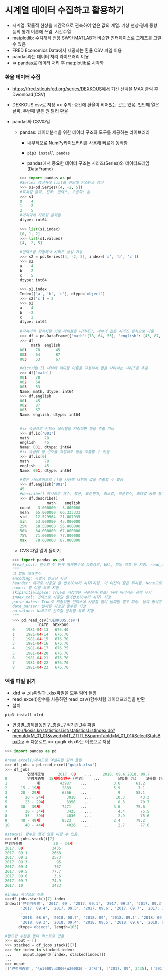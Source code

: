 # 시계열 데이터 수집하고 활용하기

- 시계열: 확률적 현상을 시간적으로 관측하여 얻은 값의 계열. 기상 현상·경제 동향 등의 통계 이론에 쓰임. 시간수열
- matplotlib: 수치해석 전용 SW인 MATLAB과 비슷한 인터페이스로 그래프를 그릴 수 있음
- FRED Economics Data에서 제공하는 환율 CSV 파일 이용
- pandas라는 데이터 처리 라이브러리 이용
- => pandas로 데이터 처리 후 matplotlib로 시각화

### 환율 데이터 수집

- https://fred.stlouisfed.org/series/DEXKOUS에서 기간 선택을 MAX 클릭 후 Dwonload(CSV)

- DEXKOUS.csv로 저장 => 주의: 중간에 환율이 비어있는 곳도 있음. 첫번째 열은 날짜, 두번째 열은 원 달러 환율

- pandas와 CSV파일

  - pandas: 데이터분석을 위한 데이터 구조와 도구를 제공하는 라이브러리

    - 내부적으로 NumPy라이브러리를 사용해 빠르게 동작함

    - ```
      pip3 install pandas
      ```

    - pandas에서 중요한 데이터 구조는 시리즈(Series)와 데이터프레임(DataFrame)

    ```python
    >>> import pandas as pd
    #Series 생성자에 list를 전달해 인스턴스 생성
    >>> s1=pd.Series([4, -2, 5])
    #표처럼 출력, 왼쪽: 인덱스, 오른쪽: 값
    >>> s1
    0    4
    1   -2
    2    5
    #마지막에 자료형 출력됨
    dtype: int64 
        
    >>> list(s1.index)
    [0, 1, 2]
    >>> list(s1.values)
    [4, -2, 5]
    
    #인덱스를 지정해서 시리즈 생성 가능
    >>> s2 = pd.Series([4, -2, 5], index=['a', 'b', 'c'])
    >>> s2
    a    4
    b   -2
    c    5
    dtype: int64
        
    >>> s2.index
    Index(['a', 'b', 'c'], dtype='object')
    >>> s2['c'] = 2
    >>> s2
    a    4
    b   -2
    c    2
    dtype: int64
    
    #딕셔너리 형식처럼 키로 레이블을 나타내고, 내부의 값은 시리즈 형식으로 다룸
    >>> df = pd.DataFrame({'math':[78, 64, 53], 'english': [45, 87, 67]}, index=['001', '002', '003'], columns=['math', 'english'])
    >>> df
         math  english
    001    78       45
    002    64       87
    003    53       67
    
    #dict처럼 [] 내부에 레이블 이름을 지정해서 열을 나타내는 시리즈를 추출
    >>> df['math']
    001    78
    002    64
    003    53
    Name: math, dtype: int64
    >>> df.english
    001    45
    002    87
    003    67
    Name: english, dtype: int64
            
            
    #ix 속성으로 인덱스 레이블을 지정하면 행을 추출 가능
    >>> df.ix['001']
    math       78
    english    45
    Name: 001, dtype: int64
    #ix 속성에 행 번호를 지정해도 행을 추출할 수 있음
    >>> df.ix[0]
    math       78
    english    45
    Name: 001, dtype: int64
            
    #열은 시리즈이므로 []를 사용해 내부의 값을 추출할 수 있음
    >>> df.english['001']
    45
    #describe() 메서드로 개수, 평균, 표준편차, 최소값, 백분위수, 최대값 등의 통계 출력
    >>> df.describe()
                math    english
    count   3.000000   3.000000
    mean   65.000000  66.333333
    std    12.529964  21.007935
    min    53.000000  45.000000
    25%    58.500000  56.000000
    50%    64.000000  67.000000
    75%    71.000000  77.000000
    max    78.000000  87.000000
    ```

  - CVS 파일 읽어 들이기

  ```python
  >>> import pandas as pd
  #read_csv() 함수의 첫 번째 매개변수에 파일경로, URL, 파일 객체 등 지정. read_csv()의 장점: 자료형 자동변환
  """
  그 밖의 매개변수
  encoding: 파일의 인코딩 지정
  hearder: 헤더로 사용할 줄 번호(0부터 시작)지정. 이 이전의 줄은 무시됨. None으로 지정시 맨 앞줄부터 데이터로 취급
  names: 열 이름 목록 지정
  skipinitialspace: True로 지정하면 구분문자(쉼표) 뒤에 이어지는 공백 무시
  index_col: 인덱스로 사용할 열의번호(0부터 시작) 지정
  parse_dates: True로 저징하면 인덱스에 사용할 열이 날짜일 경우 파싱. 날짜 형식은 알아서 추측
  date_parser: 날짜를 파싱할 함수를 지정
  na_values: NaN으로 간주할 문자열 목록 지정
  """
  >>> pd.read_csv('DEXKOUS.csv')
              DATE  DEXKOUS
  0     1981-04-13   675.40
  1     1981-04-14   676.70
  2     1981-04-15   676.70
  3     1981-04-16   676.70
  4     1981-04-17   676.75
  5     1981-04-20   676.70
  6     1981-04-21   676.70
  7     1981-04-22   676.70
  8     1981-04-23   676.70
  ```


### 엑셀 파일 읽기

- xlrd => .xls파일과 .xlsx파일을 모두 읽어 들임
- read_excel()함수를 사용하면 read_csv()함수처럼 데이터프레임을 반환
- 설치

```
pip3 install xlrd
```

- 연령별\_경제활동인구\_총괄\_구직기간\_1주 파일
- http://kosis.kr/statisticsList/statisticsListIndex.do?menuId=M_01_01&vwcd=MT_ZTITLE&parmTabId=M_01_01#SelectStatsBoxDiv => 다운로드 => gugik.xlsx라는 이름으로 저장

```python
>>> import pandas as pd

#read_excel()메서드로 엑셀파일 읽어 들임
>>> df_jobs = pd.read_excel("gugik.xlsx")
>>> df_jobs
          연령계층별      2017. 09    ...     2018. 09.6 2018. 09.7
0         연령계층별  15세이상인구 (천명)    ...        실업률 (%)    고용률 (%)
1             계         43987    ...            3.6       61.2
2      15 - 19세          2889    ...            5.9        7.1
3      20 - 29세          6366    ...              9       58.1
4   　　　20 - 24세          3010    ...           10.3       43.3
5   　　　25 - 29세          3356    ...            8.3       70.7
6      30 - 39세          7471    ...            3.6       75.6
7   　　　30 - 34세          3435    ...            4.4       75.5
8   　　　35 - 39세          4036    ...            2.9       75.6
9      40 - 49세          8523    ...            2.4       79.2
10  　　　40 - 44세          4026    ...            2.7       77.6

#stack() 함수로 행과 열을 바꿀 수 있음.
>>> df_jobs.stack()[7]
연령계층별         　　　30 - 34세
2017. 09             3435
2017. 09.1           2668
2017. 09.2           2573
2017. 09.3             95
2017. 09.4            767
2017. 09.5           77.7
2017. 09.6            3.6
2017. 09.7           74.9
2017. 10             3423

#index 속성으로 추출
>>>df_jobs.stack()[7].index
Index(['연령계층별', '2017. 09', '2017. 09.1', '2017. 09.2', '2017. 09.3',
       '2017. 09.4', '2017. 09.5', '2017. 09.6', '2017. 09.7', '2017. 10',
       ...
       '2018. 08.6', '2018. 08.7', '2018. 09', '2018. 09.1', '2018. 09.2',
       '2018. 09.3', '2018. 09.4', '2018. 09.5', '2018. 09.6', '2018. 09.7'],
      dtype='object', length=105)

#필요한 부분을 뽑아 리스트로 만듦
>>> ouput = []
>>> stacked = df_jobs.stack()[7]
>>> for index in stacked.index:
...     ouput.append([index, stacked[index]])
...
>>> ouput
[['연령계층별', '\u3000\u3000\u300030 - 34세'], ['2017. 09', 3435], ['2017. 09.1', 2668], ['2017. 09.2', 2573], ['2017. 09.3', 95], ['2017. 09.4', 767], ['2017. 09.5', 77.7], ['2017. 09.6', 3.6], ['2017. 09.7', 74.9], ['2017. 10', 3423], ['2017. 10.1', 2662], ['2017. 10.2', 2553], ['2017. 10.3', 109], ['2017. 10.4', 762], ['2017. 10.5', 77.8], ['2017. 10.6', 4.1], ['2017. 10.7', 74.6], ['2017. 11', 3411], ['2017. 11.1', 2662], ['2017. 11.2', 2565], ['2017. 11.3', 97], ['2017. 11.4', 749], ['2017. 11.5', 78], ['2017. 11.6', 3.7], ... ...
```

